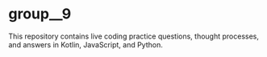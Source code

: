 # group__9
This repository contains live coding practice questions, thought processes, and answers in Kotlin, JavaScript, and Python.
